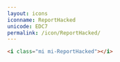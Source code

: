 ```yaml
---
layout: icons
iconname: ReportHacked
unicode: EDC7
permalink: /icon/ReportHacked/
---
```


``` html
<i class="mi mi-ReportHacked"></i>
```
